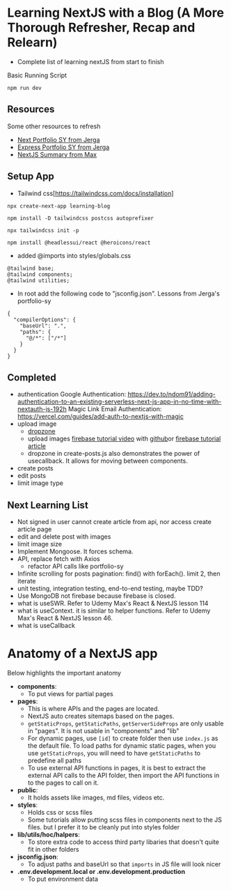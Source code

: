 # Learning NextJS with a Blog (A More Thorough Refresher, Recap and Relearn)
- Complete list of learning nextJS from start to finish

Basic Running Script
```
npm run dev
```

## Resources
Some other resources to refresh
- [Next Portfolio SY from Jerga](https://github.com/chickensmitten/portfolio-sy)
- [Express Portfolio SY from Jerga](https://github.com/chickensmitten/portfolio-sy-api)
- [NextJS Summary from Max](https://github.com/chickensmitten/14_nextjs_summary)

## Setup App

- Tailwind css[https://tailwindcss.com/docs/installation]

```
npx create-next-app learning-blog

npm install -D tailwindcss postcss autoprefixer

npx tailwindcss init -p 

npm install @headlessui/react @heroicons/react
```

- added @imports into styles/globals.css

```
@tailwind base;
@tailwind components;
@tailwind utilities;
```

- In root add the following code to "jsconfig.json". Lessons from Jerga's portfolio-sy
```
{
  "compilerOptions": {
    "baseUrl": ".",
    "paths": {
      "@/*": ["/*"]
    }
  }
}
```

## Completed
- authentication
  Google Authentication: https://dev.to/ndom91/adding-authentication-to-an-existing-serverless-next-js-app-in-no-time-with-nextauth-js-192h
  Magic Link Email Authentication: https://vercel.com/guides/add-auth-to-nextjs-with-magic
- upload image
  - [dropzone](https://react-dropzone.js.org/#section-basic-example)
  - upload images [firebase tutorial video](https://www.youtube.com/watch?v=YOAeBSCkArA) with [github](https://github.com/machadop1407/firebase-file-upload/blob/main/src/App.js)or [firebase tutorial article](https://www.makeuseof.com/upload-files-to-firebase-using-reactjs/)
  - dropzone in create-posts.js also demonstrates the power of usecallback. It allows for moving between components.
- create posts
- edit posts
- limit image type



## Next Learning List
- Not signed in user cannot create article from api, nor access create article page
- edit and delete post with images
- limit image size
- Implement Mongoose. It forces schema.
- API, replace fetch with Axios
  - refactor API calls like portfolio-sy
- Infinite scrolling for posts pagination: find() with forEach(). limit 2, then iterate
- unit testing, integration testing, end-to-end testing, maybe TDD?
- Use MongoDB not firebase because firebase is closed.
- what is useSWR. Refer to Udemy Max's React & NextJS lesson 114
- what is useContext. it is similar to helper functions. Refer to Udemy Max's React & NextJS lesson 46.
- what is useCallback

# Anatomy of a NextJS app
Below highlights the important anatomy
- **components**: 
  - To put views for partial pages
- **pages**: 
  - This is where APIs and the pages are located.
  - NextJS auto creates sitemaps based on the pages. 
  - `getStaticProps`, `getStaticPaths`, `getServerSideProps` are only usable in "pages". It is not usable in "components" and "lib"
  - For dynamic pages, use `[id]` to create folder then use `index.js` as the default file. To load paths for dynamic static pages, when you use `getStaticProps`, you will need to have `getStaticPaths` to predefine all paths
  - To use external API functions in pages, it is best to extract the external API calls to the API folder, then import the API functions in to the pages to call on it.
- **public**:
  - It holds assets like images, md files, videos etc.
- **styles**:
  - Holds css or scss files
  - Some tutorials allow putting scss files in components next to the JS files. but I prefer it to be cleanly put into styles folder
- **lib/utils/hoc/halpers**: 
  - To store extra code to access third party libaries that doesn't quite fit in other folders  
- **jsconfig.json**:
  - To adjust paths and baseUrl so that `imports` in JS file will look nicer
- **.env.development.local or .env.development.production**
  - To put environment data
